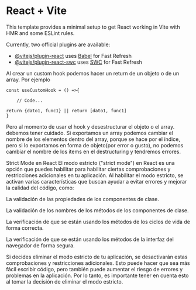 # React + Vite

This template provides a minimal setup to get React working in Vite with HMR and some ESLint rules.

Currently, two official plugins are available:

- [@vitejs/plugin-react](https://github.com/vitejs/vite-plugin-react/blob/main/packages/plugin-react/README.md) uses [Babel](https://babeljs.io/) for Fast Refresh
- [@vitejs/plugin-react-swc](https://github.com/vitejs/vite-plugin-react-swc) uses [SWC](https://swc.rs/) for Fast Refresh

Al crear un custom hook podemos hacer un return de un objeto o de un array. Por ejemplo

    const useCustomHook = () =>{
        
        // Code...
     
    return {dato1, func1} || return [dato1, func1]
    }

Pero al momento de usar el hook y desestructurar el objeto o el array. debemos tener cuidado. Si exportamos un array podemos cambiar el nombre de los elementos dentro del array,  porque se hace por el índice, pero si lo exportamos en forma de objeto(por error o gusto), no podemos cambiar el nombre de los items en el destructuring y tendremos errores. 

Strict Mode en React
El modo estricto ("strict mode") en React es una opción que puedes habilitar para habilitar ciertas comprobaciones y restricciones adicionales en tu aplicación. Al habilitar el modo estricto, se activan varias características que buscan ayudar a evitar errores y mejorar la calidad del código, como:

La validación de las propiedades de los componentes de clase.

La validación de los nombres de los métodos de los componentes de clase.

La verificación de que se están usando los métodos de los ciclos de vida de forma correcta.

La verificación de que se están usando los métodos de la interfaz del navegador de forma segura.

Si decides eliminar el modo estricto de tu aplicación, se desactivarán estas comprobaciones y restricciones adicionales. Esto puede hacer que sea más fácil escribir código, pero también puede aumentar el riesgo de errores y problemas en la aplicación. Por lo tanto, es importante tener en cuenta esto al tomar la decisión de eliminar el modo estricto.